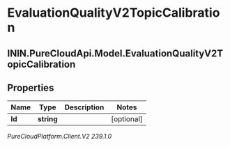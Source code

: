 # EvaluationQualityV2TopicCalibration

## ININ.PureCloudApi.Model.EvaluationQualityV2TopicCalibration

## Properties

|Name | Type | Description | Notes|
|------------ | ------------- | ------------- | -------------|
| **Id** | **string** |  | [optional] |



_PureCloudPlatform.Client.V2 239.1.0_
